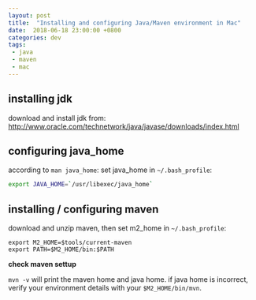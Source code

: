 ```yaml
---
layout: post
title:  "Installing and configuring Java/Maven environment in Mac"
date:  2018-06-18 23:00:00 +0800
categories: dev
tags:
 - java
 - maven
 - mac
---
```


## installing jdk

download and install jdk from: 
http://www.oracle.com/technetwork/java/javase/downloads/index.html

## configuring java_home

according to `man java_home`:
set java_home in `~/.bash_profile`:
```bash
export JAVA_HOME=`/usr/libexec/java_home`
```

## installing / configuring maven

download and unzip maven, then set m2_home in `~/.bash_profile`:
```
export M2_HOME=$tools/current-maven
export PATH=$M2_HOME/bin:$PATH
```

**check maven settup**

`mvn -v` will print the maven home and java home.  if java home is incorrect, verify your environment details with your `$M2_HOME/bin/mvn`.
